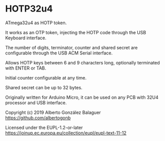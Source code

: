 # HOTP32u4
ATmega32u4 as HOTP token.

It works as an OTP token, injecting the HOTP code through the USB Keyboard interface.

The number of digits, terminator, counter and shared secret are configurable through the USB ACM Serial interface.

Allows HOTP keys between 6 and 9 characters long, optionally terminated with ENTER or TAB.

Initial counter configurable at any time.

Shared secret can be up to 32 bytes.

Originally written for Arduino Micro, it can be used on any PCB with 32U4 processor and USB interface.


Copyright (c) 2019 Alberto González Balaguer  https://github.com/albertogonb

Licensed under the EUPL-1.2-or-later  https://joinup.ec.europa.eu/collection/eupl/eupl-text-11-12
